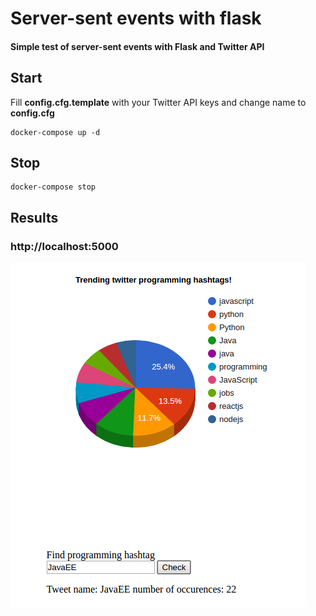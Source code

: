 # Server-sent events with flask
#### Simple test of server-sent events with Flask and Twitter API
## Start
Fill **config.cfg.template** with your Twitter API keys and change name to **config.cfg** 
```
docker-compose up -d
```
## Stop
```
docker-compose stop
```
## Results

### http://localhost:5000


![Result image](image.png)
